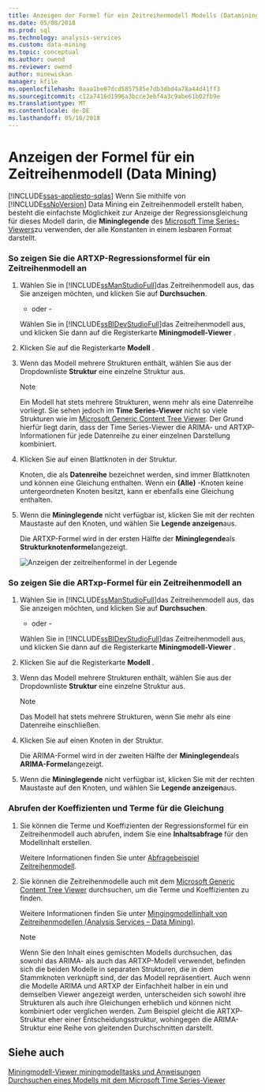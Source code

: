 ```yaml
---
title: Anzeigen der Formel für ein Zeitreihenmodell Modells (Datamining) | Microsoft Docs
ms.date: 05/08/2018
ms.prod: sql
ms.technology: analysis-services
ms.custom: data-mining
ms.topic: conceptual
ms.author: owend
ms.reviewer: owend
author: minewiskan
manager: kfile
ms.openlocfilehash: 0aaa1be07dcd5857585e7db3dbd4a78a44d41ff3
ms.sourcegitcommit: c12a7416d1996a3bcce3ebf4a3c9abe61b02fb9e
ms.translationtype: MT
ms.contentlocale: de-DE
ms.lasthandoff: 05/10/2018
---
```

# <a name="view-the-formula-for-a-time-series-model-data-mining"></a>Anzeigen der Formel für ein Zeitreihenmodell (Data Mining)
[!INCLUDE[ssas-appliesto-sqlas](../../includes/ssas-appliesto-sqlas.md)]
  Wenn Sie mithilfe von [!INCLUDE[ssNoVersion](../../includes/ssnoversion-md.md)] Data Mining ein Zeitreihenmodell erstellt haben, besteht die einfachste Möglichkeit zur Anzeige der Regressionsgleichung für dieses Modell darin, die **Mininglegende** des [Microsoft Time Series-Viewers](../../analysis-services/data-mining/browse-a-model-using-the-microsoft-time-series-viewer.md)zu verwenden, der alle Konstanten in einem lesbaren Format darstellt.  
  
### <a name="to-view-the-artxp-regression-formula-for-a-time-series-model"></a>So zeigen Sie die ARTXP-Regressionsformel für ein Zeitreihenmodell an  
  
1.  Wählen Sie in [!INCLUDE[ssManStudioFull](../../includes/ssmanstudiofull-md.md)]das Zeitreihenmodell aus, das Sie anzeigen möchten, und klicken Sie auf **Durchsuchen**.  
  
     - oder -  
  
     Wählen Sie in [!INCLUDE[ssBIDevStudioFull](../../includes/ssbidevstudiofull-md.md)]das Zeitreihenmodell aus, und klicken Sie dann auf die Registerkarte **Miningmodell-Viewer** .  
  
2.  Klicken Sie auf die Registerkarte **Modell** .  
  
3.  Wenn das Modell mehrere Strukturen enthält, wählen Sie aus der Dropdownliste **Struktur** eine einzelne Struktur aus.  
  
    > [!NOTE]  
    >  Ein Modell hat stets mehrere Strukturen, wenn mehr als eine Datenreihe vorliegt. Sie sehen jedoch im **Time Series-Viewer** nicht so viele Strukturen wie im [Microsoft Generic Content Tree Viewer](http://msdn.microsoft.com/library/751b4393-f6fd-48c1-bcef-bdca589ce34c). Der Grund hierfür liegt darin, dass der Time Series-Viewer die ARIMA- und ARTXP-Informationen für jede Datenreihe zu einer einzelnen Darstellung kombiniert.  
  
4.  Klicken Sie auf einen Blattknoten in der Struktur.  
  
     Knoten, die als **Datenreihe** bezeichnet werden, sind immer Blattknoten und können eine Gleichung enthalten. Wenn ein **(Alle)** -Knoten keine untergeordneten Knoten besitzt, kann er ebenfalls eine Gleichung enthalten.  
  
5.  Wenn die **Mininglegende** nicht verfügbar ist, klicken Sie mit der rechten Maustaste auf den Knoten, und wählen Sie **Legende anzeigen**aus.  
  
     Die ARTXP-Formel wird in der ersten Hälfte der **Mininglegende**als **Strukturknotenformel**angezeigt.  
  
     ![Anzeigen der zeitreihenformel in der Legende](../../analysis-services/data-mining/media/ssdm-timeserieslegend.png "der zeitreihenformel in der Legende anzeigen")  
  
### <a name="to-view-the-arima-formula-for-a-time-series-model"></a>So zeigen Sie die ARTxp-Formel für ein Zeitreihenmodell an  
  
1.  Wählen Sie in [!INCLUDE[ssManStudioFull](../../includes/ssmanstudiofull-md.md)]das Zeitreihenmodell aus, das Sie anzeigen möchten, und klicken Sie auf **Durchsuchen**.  
  
     - oder -  
  
     Wählen Sie in [!INCLUDE[ssBIDevStudioFull](../../includes/ssbidevstudiofull-md.md)]das Zeitreihenmodell aus, und klicken Sie dann auf die Registerkarte **Miningmodell-Viewer** .  
  
2.  Klicken Sie auf die Registerkarte **Modell** .  
  
3.  Wenn das Modell mehrere Strukturen enthält, wählen Sie aus der Dropdownliste **Struktur** eine einzelne Struktur aus.  
  
    > [!NOTE]  
    >  Das Modell hat stets mehrere Strukturen, wenn Sie mehr als eine Datenreihe einschließen.  
  
4.  Klicken Sie auf einen Knoten in der Struktur.  
  
     Die ARIMA-Formel wird in der zweiten Hälfte der **Mininglegende**als **ARIMA-Formel**angezeigt.  
  
5.  Wenn die **Mininglegende** nicht verfügbar ist, klicken Sie mit der rechten Maustaste auf den Knoten, und wählen Sie **Legende anzeigen**aus.  
  
### <a name="to-get-the-coefficients-and-terms-for-the-equation"></a>Abrufen der Koeffizienten und Terme für die Gleichung  
  
1.  Sie können die Terme und Koeffizienten der Regressionsformel für ein Zeitreihenmodell auch abrufen, indem Sie eine **Inhaltsabfrage** für den Modellinhalt erstellen.  
  
     Weitere Informationen finden Sie unter [Abfragebeispiel Zeitreihenmodell](../../analysis-services/data-mining/time-series-model-query-examples.md).  
  
2.  Sie können die Zeitreihenmodelle auch mit dem [Microsoft Generic Content Tree Viewer](http://msdn.microsoft.com/library/751b4393-f6fd-48c1-bcef-bdca589ce34c) durchsuchen, um die Terme und Koeffizienten zu finden.  
  
     Weitere Informationen finden Sie unter [Mingingmodellinhalt von Zeitreihenmodellen &#40;Analysis Services – Data Mining&#41;](../../analysis-services/data-mining/mining-model-content-for-time-series-models-analysis-services-data-mining.md).  
  
    > [!NOTE]  
    >  Wenn Sie den Inhalt eines gemischten Modells durchsuchen, das sowohl das ARIMA- als auch das ARTXP-Modell verwendet, befinden sich die beiden Modelle in separaten Strukturen, die in dem Stammknoten verknüpft sind, der das Modell repräsentiert. Auch wenn die Modelle ARIMA und ARTXP der Einfachheit halber in ein und demselben Viewer angezeigt werden, unterscheiden sich sowohl ihre Strukturen als auch ihre Gleichungen erheblich und können nicht kombiniert oder verglichen werden. Zum Beispiel gleicht die ARTXP-Struktur eher einer Entscheidungsstruktur, wohingegen die ARIMA-Struktur eine Reihe von gleitenden Durchschnitten darstellt.  
  
## <a name="see-also"></a>Siehe auch  
 [Miningmodell-Viewer miningmodelltasks und Anweisungen](../../analysis-services/data-mining/mining-model-viewer-tasks-and-how-tos.md)   
 [Durchsuchen eines Modells mit dem Microsoft Time Series-Viewer](../../analysis-services/data-mining/browse-a-model-using-the-microsoft-time-series-viewer.md)  
  
  

